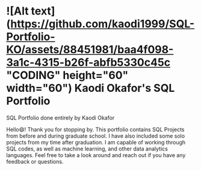 # ![Alt text](https://github.com/kaodi1999/SQL-Portfolio-KO/assets/88451981/baa4f098-3a1c-4315-b26f-abfb5330c45c "CODING" height="60" width="60") Kaodi Okafor's SQL Portfolio
SQL Portfolio done entirely by Kaodi Okafor

Hello😄! Thank you for stopping by. This portfolio contains SQL Projects from before and during graduate school. I have also included some solo projects from my time after graduation. I am capable of working through SQL codes, as well as machine learning, and other data analytics languages. Feel free to take a look around and reach out if you have any feedback or questions.
